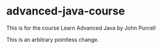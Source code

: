 # advanced-java-course
This is for the course Learn Advanced Java by John Purcell


This is an arbitrary pointless change.
